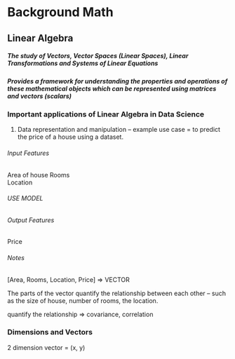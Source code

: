 # Background Math 

## Linear Algebra 

##### The study of Vectors, Vector Spaces (Linear Spaces), Linear Transformations and Systems of Linear Equations

##### Provides a framework for understanding the properties and operations of these mathematical objects which can be represented using matrices and vectors (scalars) 

### Important applications of Linear Algebra in Data Science

1) Data representation and manipulation – example use case = to predict the price of a house using a dataset.

###### Input Features						         
Area of house
Rooms			     
Location

###### USE MODEL

###### Output Features
Price

###### Notes 

[Area, Rooms, Location, Price] 	=> 	VECTOR

The parts of the vector quantify the relationship between each other – such as the size of house, number of rooms, the location. 

quantify the relationship => covariance, correlation

### Dimensions and Vectors

2 dimension vector = (x, y)

